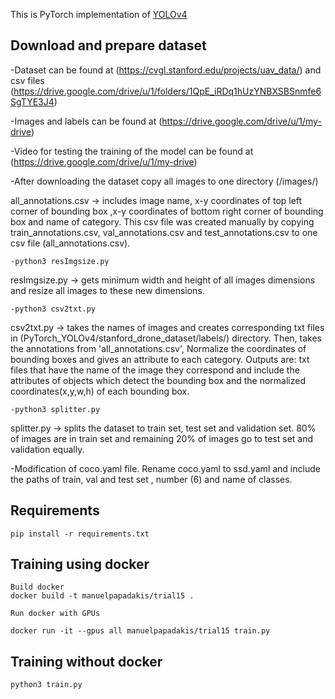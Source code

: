 
This is PyTorch implementation of [YOLOv4](https://github.com/WongKinYiu/PyTorch_YOLOv4)

## Download and prepare dataset

-Dataset can be found at (https://cvgl.stanford.edu/projects/uav_data/) and csv files (https://drive.google.com/drive/u/1/folders/1QpE_iRDq1hUzYNBXSBSnmfe6SgTYE3J4)

-Images and labels can be found at (https://drive.google.com/drive/u/1/my-drive)

-Video for testing the training of the model can be found at (https://drive.google.com/drive/u/1/my-drive)

-After downloading the dataset copy all images to one directory (/images/)

all_annotations.csv -> includes image name, x-y coordinates of top left corner of bounding box ,x-y coordinates of bottom right corner of bounding box and name of category. This csv file was created manually by copying train_annotations.csv, val_annotations.csv and test_annotations.csv to one csv file (all_annotations.csv).

```
-python3 resImgsize.py
```

resImgsize.py -> gets minimum width and height of all images dimensions and resize all images to these new dimensions.

```
-python3 csv2txt.py
```

csv2txt.py -> takes the names of images and creates corresponding txt files in (PyTorch_YOLOv4/stanford_drone_dataset/labels/) directory. Then, takes the annotations from 'all_annotations.csv', Normalize the coordinates of bounding boxes and gives an attribute to each category. Outputs are: txt files that have the name of the image they correspond and include the attributes of objects which detect the bounding box and the normalized coordinates(x,y,w,h) of each bounding box.

```
-python3 splitter.py
```

splitter.py -> splits the dataset to train set, test set and validation set. 80% of images are in train set and remaining 20% of images go to test set and validation equally.

-Modification of coco.yaml file. Rename coco.yaml to ssd.yaml and include the paths of train, val and test set , number (6) and name of classes.


## Requirements
```
pip install -r requirements.txt
```

## Training using docker

```
Build docker 
docker build -t manuelpapadakis/trial15 .

Run docker with GPUs

docker run -it --gpus all manuelpapadakis/trial15 train.py
```

## Training without docker

```
python3 train.py
```
